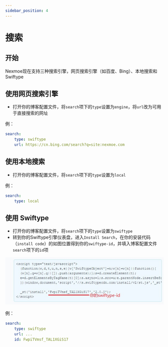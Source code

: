```yaml
---
sidebar_position: 4
---
```


# 搜索

## **开始**

Nexmoe现在支持三种搜索引擎，网页搜索引擎（如百度、Bing）、本地搜索和 Swiftype

## **使用网页搜索引擎**

- 打开你的博客配置文件，将`search`项下的`type`设置为`engine`，将`url`改为可用于直接搜索的网址

例：



```yaml
search: 
    type: swiftype
    url: https://cn.bing.com/search?q=site:nexmoe.com
```

## **使用本地搜索**

- 打开你的博客配置文件，将`search`项下的`type`设置为`local`

例：



```yaml
search: 
    type: local
```

## **使用 Swiftype**

- 打开你的博客配置文件，将`search`项下的`type`设置为`swiftype`
- 转到你的Swiftype引擎仪表盘，进入`Install Search`，在你的安装代码（`install code`）的如图位置得到你的`swiftype-id`，并填入博客配置文件`search`项下的`id`项

![img](search/a7d385bac726fa4ffcdc3c744e86ad1d127eedaf.jpeg)

例：

```yaml
search:
    type: swiftype
    url: ... 
    id: FwpiTVmsf_TAL1XGiS17
```

[
  ](https://docs.nexmoe.com/hexo-nexmoe/zhu-ti-pei-zhi/icon)
